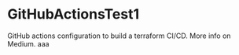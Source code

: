# GitHubActionsTest1
GitHub actions configuration to build a terraform CI/CD. More info on Medium. 
aaa
